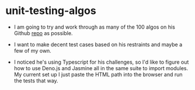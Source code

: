 # unit-testing-algos


- I am going to try and work through as many of the 100 algos on his Github [repo](https://github.com/PizzaPokerGuy/100AlgorithmsChallenge) as possible.

- I want to make decent test cases based on his restraints and maybe a few of my own.

- I noticed he's using Typescript for his challenges, so I'd like to figure out how to use Deno.js and Jasmine all in the same suite to import modules. My current set up I just paste the HTML path into the browser and run the tests that way.
